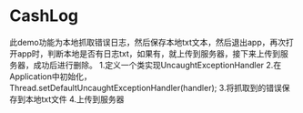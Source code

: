 # CashLog
此demo功能为本地抓取错误日志，然后保存本地txt文本，然后退出app，再次打开app时，判断本地是否有日志txt，如果有，就上传到服务器，接下来上传到服务器，成功后进行删除。
1.定义一个类实现UncaughtExceptionHandler 
2.在Application中初始化，Thread.setDefaultUncaughtExceptionHandler(handler); 
3.将抓取到的错误保存到本地txt文件 
4.上传到服务器 
